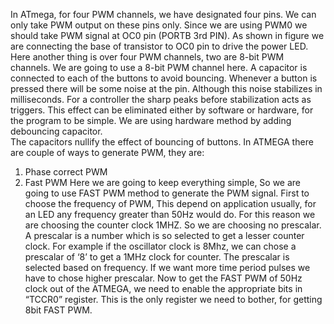 In ATmega, for four PWM channels, we have designated four pins. We can only take PWM output on these pins only. Since we are using PWM0 we should take PWM signal at OC0 pin (PORTB 3rd PIN).  As shown in figure we are connecting the base of transistor to OC0 pin to drive the power LED. Here another thing is over four PWM channels, two are 8-bit PWM channels. We are going to use a 8-bit PWM channel here.
A capacitor is connected to each of the buttons to avoid bouncing. Whenever a button is pressed there will be some noise at the pin. Although this noise stabilizes in milliseconds. For a controller the sharp peaks before stabilization acts as triggers. This effect can be eliminated either by software or hardware, for the program to be simple. We are using hardware method by adding debouncing capacitor.  
The capacitors nullify the effect of bouncing of buttons.
In ATMEGA there are couple of ways to generate PWM, they are:
1. Phase correct PWM
2. Fast PWM
Here we are going to keep everything simple, So we are going to use FAST PWM method to generate the PWM signal.
First to choose the frequency of PWM, This depend on application usually, for an LED any frequency greater than 50Hz would do. For this reason we are choosing the counter clock 1MHZ. So we are choosing no prescalar.  A prescalar is a number which is so selected to get a lesser counter clock. For example if the oscillator clock is 8Mhz, we can chose a prescalar of ‘8’ to get a 1MHz clock for counter. The prescalar is selected based on frequency. If we want more time period pulses we have to chose higher prescalar.
Now to get the FAST PWM of 50Hz clock out of the ATMEGA, we need to enable the appropriate bits in “TCCR0” register. This is the only register we need to bother, for getting 8bit FAST PWM.
